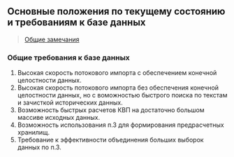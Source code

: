 ## Основные положения по текущему состоянию и требованиям к базе данных
> [Общие замечания](https://github.com/AV-ghub/PostgreSQL-Cloud-Solutions/blob/main/Admin/Confluence/%D0%9E%D1%81%D0%BE%D0%B1%D0%B5%D0%BD%D0%BD%D0%BE%D1%81%D1%82%D0%B8%20%D0%B0%D1%80%D1%85%D0%B8%D1%82%D0%B5%D0%BA%D1%82%D1%83%D1%80%D1%8B%20%D0%B8%20%D0%B8%D1%81%D0%BF%D0%BE%D0%BB%D1%8C%D0%B7%D0%BE%D0%B2%D0%B0%D0%BD%D0%B8%D1%8F%20%D0%B1%D0%B0%D0%B7%D1%8B%20%D0%B4%D0%B0%D0%BD%D0%BD%D1%8B%D1%85.md)

### Общие требования к базе данных
1. Высокая скорость потокового импорта с обеспечением конечной целостности данных.
2. Высокая скорость потокового импорта без обеспечения конечной целостности данных, но с воможностью быстрого поиска по текстам и зачисткой исторических данных.
3. Возможность быстрых расчетов КВП на достаточно большом массиве исходных данных.
4. Возможность использования п.3 для формирования предрасчетных хранилищ.
5. Требование к эффективности объединения больших выборок данных по п.3.

